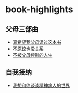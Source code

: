 # book-highlights

## 父母三部曲

- [真希望我父母读过这本书](The_Book_You_Wish_Your_Parents_Had_Read.md)
- [不原谅也没关系](Complex_PTSD.md)
- [不被父母控制的人生](Recovering_from_Emotionally_Immature_Parents.md)

## 自我接纳

- [我想和你谈谈精神病人的世界](Talking_About_the_World_of_Mental_Patients.md)

